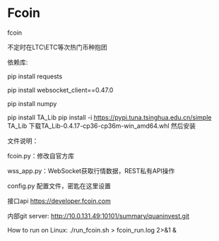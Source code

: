 # Fcoin
fcoin


不定时在LTC\ETC等次热门币种抱团

依赖库:

pip install requests

pip install websocket_client==0.47.0

pip install numpy

pip install TA_Lib
pip install  -i https://pypi.tuna.tsinghua.edu.cn/simple TA_Lib
下载TA_Lib-0.4.17-cp36-cp36m-win_amd64.whl 然后安装

文件说明：

fcoin.py：修改自官方库

wss_app.py：WebSocket获取行情数据，REST私有API操作

config.py 配置文件，密匙在这里设置


接口api
https://developer.fcoin.com

内部git server:
http://10.0.131.49:10101/summary/quaninvest.git

How to run on Linux:
./run_fcoin.sh > fcoin_run.log 2>&1 &
